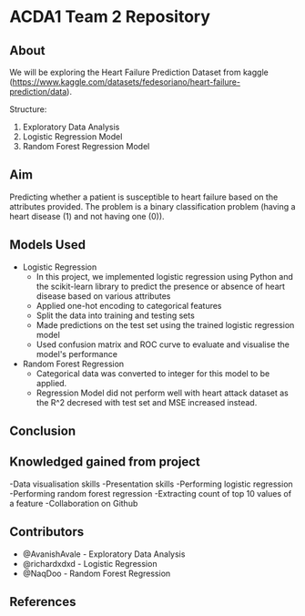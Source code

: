 # ACDA1 Team 2 Repository

## **About**

We will be exploring the Heart Failure Prediction Dataset from kaggle (https://www.kaggle.com/datasets/fedesoriano/heart-failure-prediction/data).

Structure: 
1. Exploratory Data Analysis
2. Logistic Regression Model
3. Random Forest Regression Model

## Aim
Predicting whether a patient is susceptible to heart failure based on the attributes provided. The problem is a binary classification problem (having a heart disease (1) and not having one (0)).

## Models Used 

- Logistic Regression
    - In this project, we implemented logistic regression using Python and the scikit-learn library to predict the presence or absence of heart disease based on various attributes
    - Applied one-hot encoding to categorical features
    - Split the data into training and testing sets
    - Made predictions on the test set using the trained logistic regression model
    - Used confusion matrix and ROC curve to evaluate and visualise the model's performance
- Random Forest Regression
    - Categorical data was converted to integer for this model to be applied.
    - Regression Model did not perform well with heart attack dataset as the R^2 decresed with test set and MSE increased instead. 
 
## Conclusion

## Knowledged gained from project
-Data visualisation skills
-Presentation skills
-Performing logistic regression
-Performing random forest regression
-Extracting count of top 10 values of a feature
-Collaboration on Github

## Contributors

- @AvanishAvale - Exploratory Data Analysis
- @richardxdxd - Logistic Regression
- @NaqDoo - Random Forest Regression

## References

